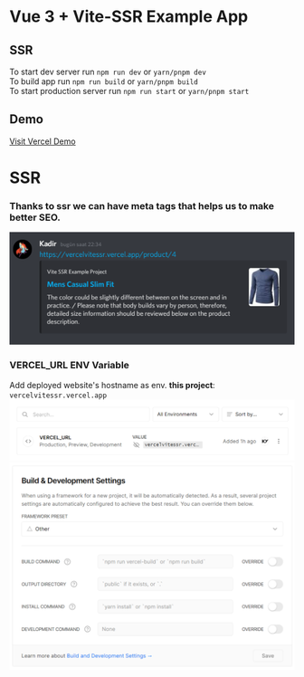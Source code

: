 # Vue 3 + Vite-SSR Example App

## SSR

To start dev server run `npm run dev` or `yarn/pnpm dev`<br>
To build app run `npm run build` or `yarn/pnpm build`<br>
To start production server run `npm run start` or `yarn/pnpm start`

## Demo

[Visit Vercel Demo](https://vercelvitessr.vercel.app/)

# SSR

### Thanks to ssr we can have meta tags that helps us to make better SEO.

![discord meta](readme/discord-meta.png)

### VERCEL_URL ENV Variable

Add deployed website's hostname as env. **this project**: `vercelvitessr.vercel.app`
![vercel env definition](readme/readme-vercel.png)
![vercel env definition](readme/vercel-build-settings.png)
